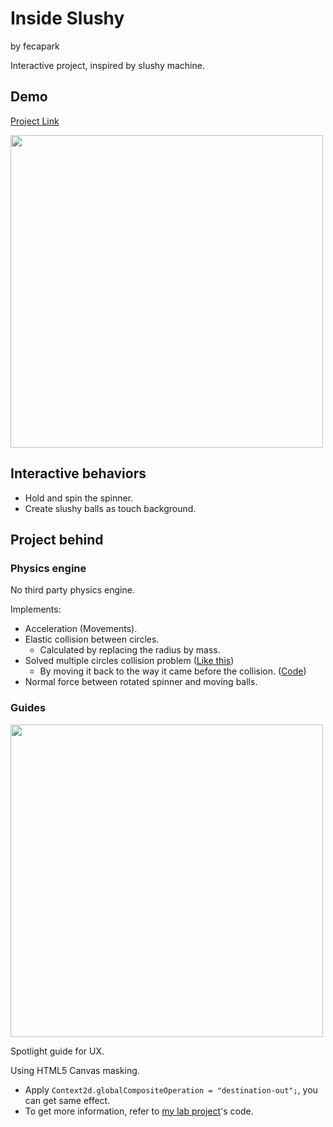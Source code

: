 # Inside Slushy

by fecapark

Interactive project, inspired by slushy machine.

## Demo

[Project Link](https://fecapark.github.io/inside-slushy/)

<img src="https://github.com/fecapark/inside-slushy/assets/101973955/8f2e1f70-d933-48b2-9970-a5e1a41e357f" width="500" />

## Interactive behaviors

- Hold and spin the spinner.
- Create slushy balls as touch background.

## Project behind

### Physics engine

No third party physics engine.

Implements: 
- Acceleration (Movements).
- Elastic collision between circles.
    - Calculated by replacing the radius by mass.
- Solved multiple circles collision problem ([Like this](https://gamedev.stackexchange.com/questions/104042/2d-multiple-circle-collision-response))
  - By moving it back to the way it came before the collision. ([Code](https://github.com/fecapark/inside-slushy/blob/f94fd9d5e9d52c3be5bb57d01a375eab572e0233/src/managers/BallManager.js#L194C11-L194C28))
- Normal force between rotated spinner and moving balls.

### Guides

<img src="https://github.com/fecapark/inside-slushy/assets/101973955/3c16c0f9-0919-42b4-9795-821ef329c2ae" width="500" />

Spotlight guide for UX.

Using HTML5 Canvas masking.

- Apply `Context2d.globalCompositeOperation = "destination-out";`, you can get same effect.
- To get more information, refer to [my lab project](https://github.com/fecapark/masking-animation)'s code.
  
